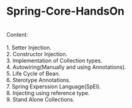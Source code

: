 # Spring-Core-HandsOn
<br/>
Content:
<br/>
<br/>
1. Setter Injection.<br/>
2. Constructor Injection.<br/>
3. Implementation of Collection types.<br/>
4. Autowiring(Manually and using Annotations).<br/>
5. Life Cycle of Bean.<br/>
6. Sterotype Annotations.<br/>
7. Spring Experssion Language(SpEl).<br/>
8. Injecting using reference type.<br/>
9. Stand Alone Collections.<br/>
